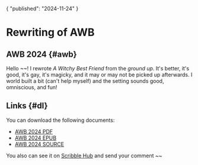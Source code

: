 {
	"published": "2024-11-24"
}	
# Rewriting of AWB

## AWB 2024 {#awb}
Hello ~~! 
I rewrote _A Witchy Best Friend_ from the *ground up*.
It's better, it's good, it's gay, it's magicky, and it may or may not be picked
up afterwards. I world built a bit (can't help myself) and the setting sounds good, omniscious, and fun!

## Links {#dl}
You can download the following documents:

- [AWB 2024 PDF](https://analgesia.icu/awb2024/awb.pdf)
- [AWB 2024 EPUB](https://analgesia.icu/awb2024/awb.epub)
- [AWB 2024 SOURCE](https://analgesia.icu/awb2024/awb.typ)

You also can see it on [Scribble Hub](https://www.scribblehub.com/series/1318001/a-witchy-best-friend-/) and send your comment ~~
